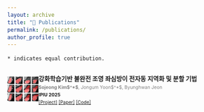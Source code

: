 ```yaml
---
layout: archive
title: "📝 Publications"
permalink: /publications/
author_profile: true
---
```

`* indicates equal contribution.`

<div class="row">
  <div style="display: flex; align-items: center;">
    <div style="flex: 1;">
      <img src="../images/LAA.png" alt="main" style="width: 100%; height: auto;">
  </div>
  <div class="column right">
    <p>
      <b> 강화학습기반 불완전 조영 좌심방이 전자동 지역화 및 분할 기법 </b><br />
      <span style="font-size:75%;color:grey"> <b>Sojeong Kim$^*$</b>, Jongum Yoon$^*$, Byunghwan Jeon </span> <br />
      <span style="font-size:75%"> <b>IPIU 2025</b> </span> <br />
      <span style="font-size:75%">
        <a href="https://">[Project]</a>
        <a href="../files/IPIU2025.pdf" target="_blank">[Paper]</a>
        <a href="https://github.com/">[Code]</a>
      </span>
    </p>
  </div>
</div>

<br/>

<!--
<div class="row">
  <div style="display: flex; align-items: center;">
    <div style="flex: 1;">
      <div style="text-align: center;">
      <img src="../images/pip.png" alt="main" style="width: 80%; height: auto;">
      </div>
  </div>
  <div class="column right">
    <p>
      <b> A Training-Free, Task-Agnostic Framework for Enhancing MLLM Performance on High-Resolution Images </b><br />
      <span style="font-size:75%;color:grey"> Jaeseong Lee$^*$, Yeeun Choi$^*$, Heechan Choi$^*$, <b>Hanjung Kim</b>, Seon Joo Kim </span> <br />
      <span style="font-size:75%"> <b>CVPRW 2025</b> </span>
      <span style="font-size:75%;color:#89BB6C"> 2nd Workshop on Emergent Visual Abilities and Limits of Foundation Models Workshop</span><br />
      <span style="font-size:75%">
        <a href="https://arxiv.org/pdf/2507.10202">[Paper]</a>
      </span>
    </p>
  </div>
</div>


<br/>

<div style="display: flex; align-items: center;">
    <div style="flex: 1;">
    <img src="../images/genvis.png" alt="main">
</div>
<div class="column right">
  <p>
    <b> A Generalized Framework for Video Instance Segmentation </b> <br />
    <span style="font-size:75%;color:grey"> Miran Heo, Sukjun Hwang, Jeongseok Hyun, <b>Hanjung Kim</b>, Seoung Wug Oh, Joon-Young Lee, Seon Joo Kim </span> <br />
    <span style="font-size:75%"> <b>CVPR 2023</b> </span> <br />
    <span style="font-size:75%">
      <a href="https://openaccess.thecvf.com/content/CVPR2023/html/Heo_A_Generalized_Framework_for_Video_Instance_Segmentation_CVPR_2023_paper.html">[Paper]</a>
      <a href="https://github.com/miranheo/GenVIS">[Code]</a>
    </span>

  </p>
</div>
-->
